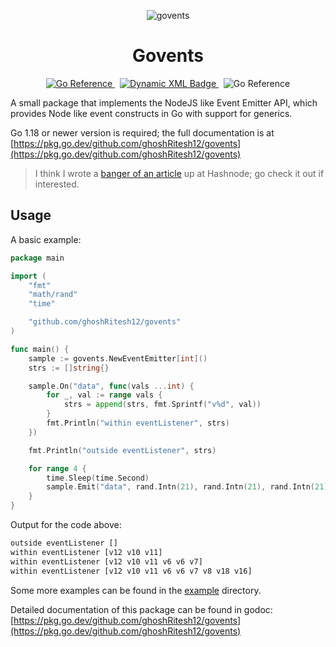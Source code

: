 <p align="center">
  <img
    src="https://github.com/ghoshRitesh12/govents/assets/101876769/a881784e-681f-4cc5-9bcb-7cd0ab7fae2d"
    alt="govents"
  />
</p>

<h1 align="center"> Govents </h1>

<p align="center">  
	<span>
		<a href="https://pkg.go.dev/github.com/ghoshRitesh12/govents">
			<img
				src="https://pkg.go.dev/badge/github.com/ghoshRitesh12/govents.svg"
				alt="Go Reference"
			/>
		</a>
	</span>
	&nbsp;
	<span>
		<a href="https://riteshghosh.hashnode.dev/govents-nodejs-like-event-emitter-for-go">
			<img 
				alt="Dynamic XML Badge" 
				src="https://img.shields.io/badge/dynamic/xml?url=https%3A%2F%2Friteshghosh.hashnode.dev%2Frss.xml&query=%2F%2Frss%2Fchannel%2Fitem%5B1%5D%2Ftitle&style=social&logoColor=%2389EBFF&label=Article&color=%2389EBFF&link=https%3A%2F%2Friteshghosh.hashnode.dev%2Fgovents-nodejs-like-event-emitter-for-go"
			>
		</a>
	</span>
	&nbsp;
	<span>
		<img
			src="https://img.shields.io/github/v/tag/ghoshRitesh12/govents?style=social"
			alt="Go Reference"
		/>
	</span>
</p>

A small package that implements the NodeJS like Event Emitter API, which provides Node like event constructs in Go with support for generics.

Go 1.18 or newer version is required; the full documentation is at [https://pkg.go.dev/github.com/ghoshRitesh12/govents](https://pkg.go.dev/github.com/ghoshRitesh12/govents)

> I think I wrote a [banger of an article](https://riteshghosh.hashnode.dev/govents-nodejs-like-event-emitter-for-go) up at Hashnode; go check it out if interested.

## Usage

A basic example:

```go
package main

import (
	"fmt"
	"math/rand"
	"time"

	"github.com/ghoshRitesh12/govents"
)

func main() {
	sample := govents.NewEventEmitter[int]()
	strs := []string{}

	sample.On("data", func(vals ...int) {
		for _, val := range vals {
			strs = append(strs, fmt.Sprintf("v%d", val))
		}
		fmt.Println("within eventListener", strs)
	})

	fmt.Println("outside eventListener", strs)

	for range 4 {
		time.Sleep(time.Second)
		sample.Emit("data", rand.Intn(21), rand.Intn(21), rand.Intn(21))
	}
}
```

Output for the code above:

```bash
outside eventListener []
within eventListener [v12 v10 v11]
within eventListener [v12 v10 v11 v6 v6 v7]
within eventListener [v12 v10 v11 v6 v6 v7 v8 v18 v16]
```

Some more examples can be found in the [example](https://github.com/ghoshRitesh12/govents/tree/main/example) directory.

Detailed documentation of this package can be found in godoc: [https://pkg.go.dev/github.com/ghoshRitesh12/govents](https://pkg.go.dev/github.com/ghoshRitesh12/govents)
